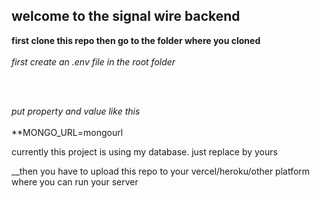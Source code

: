 ## welcome to the signal wire backend

**first clone this repo then go to the folder where you cloned** <br/>
<br/>
_first create an .env file in the root folder_

<br/>
<br/>

_put property and value like this_
<br/>
<br/>
**MONGO_URL=mongourl

currently this project is using my database. just replace by yours

\_\_then you have to upload this repo to your vercel/heroku/other platform where you can run your server
